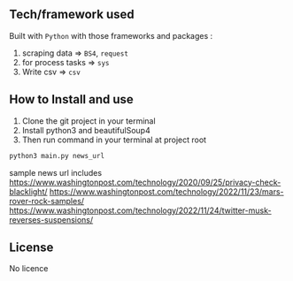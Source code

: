 ## Tech/framework used
Built with `Python` with those frameworks and packages :

1. scraping data => `BS4`, `request`
2. for process tasks => `sys`
3. Write csv => `csv`


## How to Install and use
1. Clone the git project in your terminal
2. Install python3 and beautifulSoup4 
3. Then run command in your terminal at project root
```sh 
python3 main.py news_url
```
sample news url includes 
 https://www.washingtonpost.com/technology/2020/09/25/privacy-check-blacklight/
 https://www.washingtonpost.com/technology/2022/11/23/mars-rover-rock-samples/
 https://www.washingtonpost.com/technology/2022/11/24/twitter-musk-reverses-suspensions/

## License
No licence
